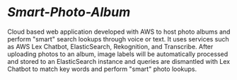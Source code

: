 # _Smart-Photo-Album_

Cloud based web application developed with AWS to host photo albums and perform "smart" search lookups through voice or text. It uses services such as AWS Lex Chatbot, ElasticSearch, Rekognition, and Transcribe. After uploading photos to an album, image labels will be automatically processed and stored to an ElasticSearch instance and queries are dismantled with Lex Chatbot to match key words
and perform "smart" photo lookups.